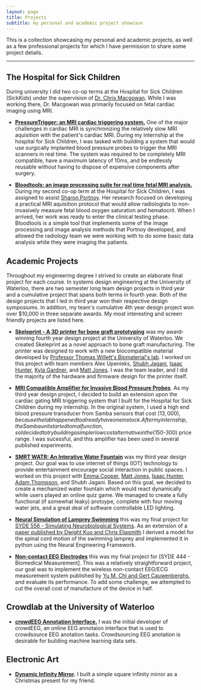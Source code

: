 ```yaml
---
layout: page
title: Projects
subtitle: my personal and academic project showcase
---
```


This is a collection showcasing my personal and academic projects, as well as a few professional projects for which I have permission to share some project details.


---

## The Hospital for Sick Children

During university I did two co-op terms at the Hospital for Sick Children (SickKids) under the supervision of [Dr. Chris Macgowan](http://www.sickkids.ca/AboutSickKids/Directory/People/M/christopher-macgowan-staff-profile.html). While I was working there, Dr. Macgowan was primarily focused on fetal cardiac imaging using MRI.

- **[PressureTrigger: an MRI cardiac triggering system.](pressuretrigger)** One of the major challenges in cardiac MRI is synchronizing the relatively slow MRI aquisition with the patient's cardiac MRI. During my internship at the hospital for Sick Children, I was tasked with building a system that would use surgically implanted blood pressure probes to trigger the MRI scanners in real time. The system was required to be completely MRI compatible, have a maximum latency of 10ms, and be endlessly reusable without having to dispose of expensive components after surgery.

- **[Bloodtools: an image processing suite for real time fetal MRI analysis.](projects/bloodtools)** During my second co-op term at the Hospital for Sick Children, I was assigned to assist [Sharon Portnoy](http://www.mouseimaging.ca/about/contact.html). Her research focused on developing a practical MRI aquisition protocol that would allow radiologists to non-invasively measure fetal blood oxygen saturation and hematocrit. When I arrived, her work was ready to enter the clinical testing phase. Bloodtools is a simple tool that implements some of the image processing and image analysis methods that Portnoy developed, and allowed the radiology team we were working with to do some basic data analysis while they were imaging the patients.

## Academic Projects

Throughout my engineering degree I strived to create an elaborate final project for each course. In systems design engineering at the University of Waterloo, there are two semester long team design projects in third year and a cumulative project that spans both terms in fourth year. Both of the design projects that I led in third year won their respective design symposiums. In addition, my team's cumulative 4th year design project won over $10,000 in three separate awards. My most interesting and screen friendly projects are listed here.

- **[Skeleprint - A 3D printer for bone graft prototyping](skeleprint)** was my award-winning fourth year design project at the University of Waterloo. We created Skeleprint as a novel approach to bone graft manufacturing. The printer was designed to work with a new biocompatible material developed by [Professor Thomas Willett's Biomaterial's lab](https://uwaterloo.ca/systems-design-engineering/people-profiles/thomas-willett). I worked on this project with team members Alex Upenieks, [Shubh Jagani](http://www.shubhjagani.com/), [Isaac Hunter](https://isaachunter.ca/), [Kyla Gardner](https://www.linkedin.com/in/kyla-gardner-4a267163/), and [Matt Jones](https://www.linkedin.com/in/matt--jones/). I was the team leader, and I did the majority of the hardware and firmware design for the printer itself.

- **[MRI Compatible Amplifier for Invasive Blood Pressure Probes](/pdfs/SYDE_362_IBP_Measurement_System_Final_Report.pdf)**. As my third year design project, I decided to build an extension upon the cardiac gating MRI triggering system that I built for the Hospital for Sick Children during my internship. In the original system, I used a high end blood pressure transducer from Samba sensors that cost ($13,000), because the lab happened to already have one in stock. After my internship, the Samba unit started to malfunction, so I decided to try building a simpler low cost alternative in the ($150-300) price range. I was sucessful, and this amplifier has been used in several published experiments.

- **[SMRT WATR: An Interative Water Fountain](projects/smrtwatr)** was my third year design project. Our goal was to use internet of things (IOT) technology to provide entertainment encourage social interaction in public spaces. I worked on this project with [Emma Cooper](https://www.linkedin.com/in/emmamcooper/), [Matt Jones](https://www.linkedin.com/in/matt--jones/), [Isaac Hunter](https://isaachunter.ca/), [Adam Thompson](http://adamthompson.ca/), and Shubh Jagani. Based on this goal, we decided to create a mechanized water fountain which would react dynamically while users played an online quiz game. We managed to create a fully functional (if somewhat leaky) protoype, complete with four moving water jets, and a great deal of software controllable LED lighting.

- **[Neural Simulation of Lamprey Swimming](../pdfs/LampreySwimming.pdf)** this was my final project for [SYDE 556 - Simulating Neurobiological Systems](http://compneuro.uwaterloo.ca/courses/syde-750.html). As an extension of a [paper published by Dwight Kuo and Chris Eliasmith](http://arts.uwaterloo.ca/~celiasmi/Papers/kuo.eliasmith.2004.zebrafish%20swimming.neuroc.pdf) I derived a model for the spinal cord motion of the swimming lamprey and implemented it in python using the Neural Engineering Framework.

- **[Non-contact EEG Electrodes](projects/noncontacteeg)** this was my final project for [SYDE 444 - Biomedical Measurement]. This was a relatively straightforward project, our goal was to implement the wireless non-contact EEG/ECG measurement system published by [Yu M. Chi and Gert Cauwenberghs](http://citeseerx.ist.psu.edu/viewdoc/download?doi=10.1.1.423.7050&rep=rep1&type=pdf), and evaluate its performance. To add some challenge, we attempted to cut the overall cost of manufacture of the device in half.

## Crowdlab at the University of Waterloo

- **[crowdEEG Annotation Interface.](http://crowdeeg.ca/)** I was the initial developer of crowdEEG, an online EEG annotaion interface that is used to crowdsource EEG anotation tasks. Crowdsourcing EEG anotation is desirable for building machine learning data sets.

## Electronic Art

- **[Dynamic Infinity Mirror](infinitymirror).** I built a simple square infinity mirror as a Christmas present for my friend.